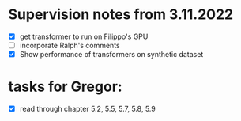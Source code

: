 # Supervision notes from 3.11.2022

- [x] get transformer to run on Filippo's GPU
- [ ] incorporate Ralph's comments
- [x] Show performance of transformers on synthetic dataset

# tasks for Gregor:
- [x] read through chapter 5.2, 5.5, 5.7, 5.8, 5.9
